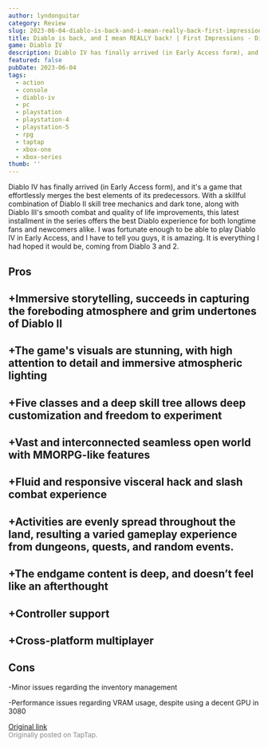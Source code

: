 ```yaml
---
author: lyndonguitar
category: Review
slug: 2023-06-04-diablo-is-back-and-i-mean-really-back-first-impressions-diablo-iv
title: Diablo is back, and I mean REALLY back! | First Impressions - Diablo IV
game: Diablo IV
description: Diablo IV has finally arrived (in Early Access form), and it's a game that effortlessly merges the best elements of its predecessors. With a skillful combination of Diablo II skill tree mechanics and dark tone, along with Diablo III's smooth combat and quality of life improvements, this latest installment in the series offers the best Diablo experience for both longtime fans and newcomers alike. I was fortunate enough to be able to play Diablo IV in Early Access, and I have to tell you guys, it is amazing. It is everything I had hoped it would be, coming from Diablo 3 and 2.
featured: false
pubDate: 2023-06-04
tags:
  - action
  - console
  - diablo-iv
  - pc
  - playstation
  - playstation-4
  - playstation-5
  - rpg
  - taptap
  - xbox-one
  - xbox-series
thumb: ''
---
```


Diablo IV has finally arrived (in Early Access form), and it's a game that effortlessly merges the best elements of its predecessors. With a skillful combination of Diablo II skill tree mechanics and dark tone, along with Diablo III's smooth combat and quality of life improvements, this latest installment in the series offers the best Diablo experience for both longtime fans and newcomers alike. I was fortunate enough to be able to play Diablo IV in Early Access, and I have to tell you guys, it is amazing. It is everything I had hoped it would be, coming from Diablo 3 and 2.




## Pros



## +Immersive storytelling, succeeds in capturing the foreboding atmosphere and grim undertones of Diablo II


## +The game's visuals are stunning, with high attention to detail and immersive atmospheric lighting


## +Five classes and a deep skill tree allows deep customization and freedom to experiment


## +Vast and interconnected seamless open world with MMORPG-like features


## +Fluid and responsive visceral hack and slash combat experience


## +Activities are evenly spread throughout the land, resulting a varied gameplay experience from dungeons, quests, and random events.


## +The endgame content is deep, and doesn’t feel like an afterthought


## +Controller support


## +Cross-platform multiplayer




## Cons


-Minor issues regarding the inventory management

-Performance issues regarding VRAM usage, despite using a decent GPU in 3080

[Original link](https://www.taptap.io/post/5759575)<br><span style="font-size: 0.95em; color: #888;">Originally posted on TapTap.</span>